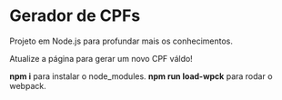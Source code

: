 # Gerador de CPFs

Projeto em Node.js para profundar mais os conhecimentos.

Atualize a página para gerar um novo CPF váldo!

**npm i** para instalar o node_modules.
**npm run load-wpck** para rodar o webpack.
